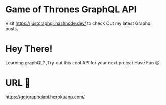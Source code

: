 # Game of Thrones GraphQL API
Visit https://justgraphql.hashnode.dev/ to check Out my latest Graphql posts.

# Hey There!
Learning graphQL? ,Try out this cool API for your next project.Have Fun :wink:.

# URL :dart:
https://gotgraphqlapi.herokuapp.com/
